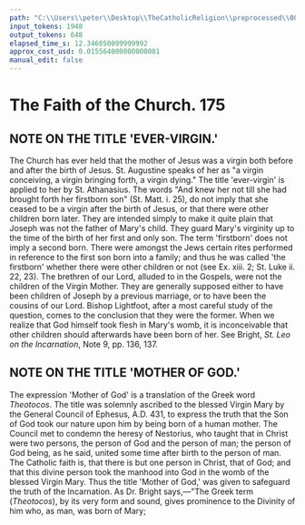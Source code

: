 ```yaml
---
path: "C:\\Users\\peter\\Desktop\\TheCatholicReligion\\preprocessed\\00194.jpg"
input_tokens: 1948
output_tokens: 648
elapsed_time_s: 12.346050099999992
approx_cost_usd: 0.015564000000000001
manual_edit: false
---
```

# The Faith of the Church. 175

## NOTE ON THE TITLE 'EVER-VIRGIN.'

The Church has ever held that the mother of Jesus was a virgin both before and after the birth of Jesus. St. Augustine speaks of her as "a virgin conceiving, a virgin bringing forth, a virgin dying." The title 'ever-virgin' is applied to her by St. Athanasius. The words "And knew her not till she had brought forth her firstborn son" (St. Matt. i. 25), do not imply that she ceased to be a virgin after the birth of Jesus, or that there were other children born later. They are intended simply to make it quite plain that Joseph was not the father of Mary's child. They guard Mary's virginity up to the time of the birth of her first and only son. The term 'firstborn' does not imply a second born. There were amongst the Jews certain rites performed in reference to the first son born into a family; and thus he was called 'the firstborn' whether there were other children or not (see Ex. xiii. 2; St. Luke ii. 22, 23). The brethren of our Lord, alluded to in the Gospels, were not the children of the Virgin Mother. They are generally supposed either to have been children of Joseph by a previous marriage, or to have been the cousins of our Lord. Bishop Lightfoot, after a most careful study of the question, comes to the conclusion that they were the former. When we realize that God himself took flesh in Mary's womb, it is inconceivable that other children should afterwards have been born of her. See Bright, *St. Leo on the Incarnation*, Note 9, pp. 136, 137.

## NOTE ON THE TITLE 'MOTHER OF GOD.'

The expression 'Mother of God' is a translation of the Greek word *Theotocos*. The title was solemnly ascribed to the blessed Virgin Mary by the General Council of Ephesus, A.D. 431, to express the truth that the Son of God took our nature upon him by being born of a human mother. The Council met to condemn the heresy of Nestorius, who taught that in Christ were two persons, the person of God and the person of man; the person of God being, as he said, united some time after birth to the person of man. The Catholic faith is, that there is but one person in Christ, that of God; and that this divine person took the manhood into God in the womb of the blessed Virgin Mary. Thus the title 'Mother of God,' was given to safeguard the truth of the Incarnation. As Dr. Bright says,—"The Greek term (*Theotocos*), by its very form and sound, gives prominence to the Divinity of him who, as man, was born of Mary;